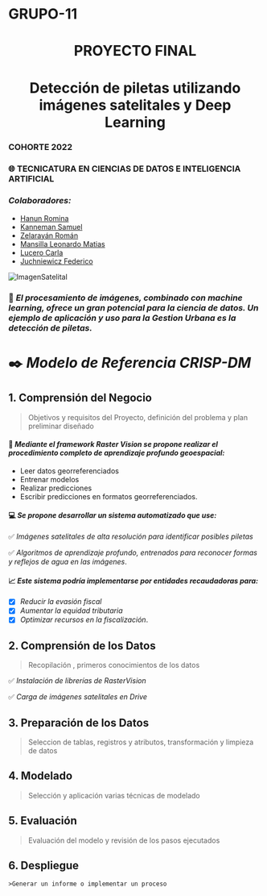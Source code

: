 # GRUPO-11

<h1 align="center"> PROYECTO FINAL </h1>
<h1 align="center"> Detección de piletas utilizando imágenes satelitales y Deep Learning </h1>

### COHORTE 2022

### :globe_with_meridians: TECNICATURA EN CIENCIAS DE DATOS E INTELIGENCIA ARTIFICIAL

### *Colaboradores:*

- [Hanun Romina](https://github.com/RomiHanun) 
- [Kanneman Samuel](https://github.com/samuelkanneman)
- [Zelarayán Román ](https://github.com/romanzelararg)
- [Mansilla Leonardo Matias ](https://github.com/LMmansilla)
- [Lucero Carla](https://github.com/CarlaLucerocd)
- [Juchniewicz Federico](https://github.com/FJISPC)

![ImagenSatelital](https://github.com/romanzelararg/GRUPO-11---Proyecto-Final-Cohorte-2022-/blob/main/img_SAS_wgs_r.jpg)

### :pushpin: *El procesamiento de imágenes, combinado con machine learning, ofrece un gran potencial para la ciencia de datos. Un ejemplo de aplicación y uso para la Gestion Urbana es la detección de piletas.*

# :black_nib: *Modelo de Referencia CRISP-DM*
## 1. Comprensión del Negocio
   >Objetivos y requisitos del Proyecto, definición del problema y plan preliminar diseñado
   
   #### :floppy_disk: *Mediante el framework Raster Vision se propone realizar el procedimiento completo de aprendizaje profundo geoespacial:*
 * Leer datos georreferenciados
 * Entrenar modelos
 * Realizar predicciones
 * Escribir predicciones en formatos georreferenciados.
   
#### :computer: *Se propone desarrollar un sistema automatizado que use:*
:white_check_mark: _Imágenes satelitales de alta resolución para identificar posibles piletas_

:white_check_mark: _Algoritmos de aprendizaje profundo, entrenados para reconocer formas y reflejos de agua en las imágenes_.

   #### :chart_with_upwards_trend: *Este sistema podría implementarse por entidades recaudadoras para:*
- [x] *Reducir la evasión fiscal*
- [x] *Aumentar la equidad tributaria*
- [x] *Optimizar recursos en la fiscalización*.
      
## 2. Comprensión de los Datos
   >Recopilación , primeros conocimientos de los datos

:white_check_mark: _Instalación de librerías de RasterVision_

:white_check_mark: _Carga de imágenes satelitales en Drive_

## 3. Preparación de los Datos
   >Seleccion de tablas, registros y atributos, transformación y limpieza de datos

## 4. Modelado
   >Selección y aplicación varias técnicas de modelado

## 5. Evaluación
   >Evaluación del modelo y revisión de los pasos ejecutados

## 6. Despliegue
    >Generar un informe o implementar un proceso

    
